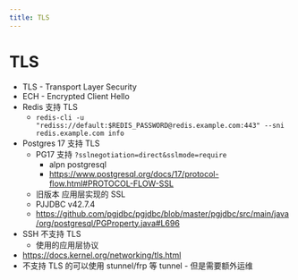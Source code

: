 ```yaml
---
title: TLS
---
```


# TLS

- TLS - Transport Layer Security
- ECH - Encrypted Client Hello
- Redis 支持 TLS
  - `redis-cli -u "rediss://default:$REDIS_PASSWORD@redis.example.com:443" --sni redis.example.com info`
- Postgres 17 支持 TLS
  - PG17 支持 `?sslnegotiation=direct&sslmode=require`
    - alpn postgresql
    - https://www.postgresql.org/docs/17/protocol-flow.html#PROTOCOL-FLOW-SSL
  - 旧版本 应用层实现的 SSL
  - PJJDBC v42.7.4
  - https://github.com/pgjdbc/pgjdbc/blob/master/pgjdbc/src/main/java/org/postgresql/PGProperty.java#L696
- SSH 不支持 TLS
  - 使用的应用层协议
- https://docs.kernel.org/networking/tls.html
- 不支持 TLS 的可以使用 stunnel/frp 等 tunnel - 但是需要额外运维
